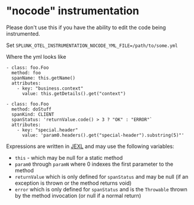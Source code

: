 # "nocode" instrumentation

Please don't use this if you have the ability to edit the code being instrumented.

Set `SPLUNK_OTEL_INSTRUMENTATION_NOCODE_YML_FILE=/path/to/some.yml`

Where the yml looks like
```
- class: foo.Foo
  method: foo
  spanName: this.getName()
  attributes:
    - key: "business.context"
      value: this.getDetails().get("context")

- class: foo.Foo
  method: doStuff
  spanKind: CLIENT
  spanStatus: 'returnValue.code() > 3 ? "OK" : "ERROR"`
  attributes:
    - key: "special.header"
      value: 'param0.headers().get("special-header").substring(5)"'
```

Expressions are written in [JEXL](https://commons.apache.org/proper/commons-jexl/reference/syntax.html) and may use
the following variables:
  - `this` - which may be null for a static method
  - `param0` through `paramN` where 0 indexes the first parameter to the method
  - `returnValue` which is only defined for `spanStatus` and may be null (if an exception is thrown or the method returns void)
  - `error` which is only defined for `spanStatus` and is the `Throwable` thrown by the method invocation (or null if a normal return)
